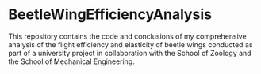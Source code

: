 # BeetleWingEfficiencyAnalysis
This repository contains the code and conclusions of my comprehensive analysis of the flight efficiency and elasticity of beetle wings conducted as part of a university project in collaboration with the School of Zoology and the School of Mechanical Engineering. 
